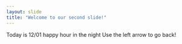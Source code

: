 ```yaml
---
layout: slide
title: "Welcome to our second slide!"
---
```

Today is 12/01 happy hour in the night
Use the left arrow to go back!
